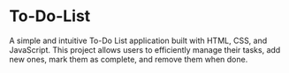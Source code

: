 # To-Do-List
A simple and intuitive To-Do List application built with HTML, CSS, and JavaScript. This project allows users to efficiently manage their tasks, add new ones, mark them as complete, and remove them when done. 
